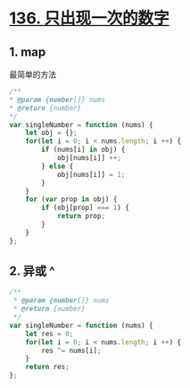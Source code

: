 # [136. 只出现一次的数字](https://leetcode-cn.com/problems/single-number/)

## 1. map

最简单的方法

```javascript
/**
* @param {number[]} nums
* @return {number}
*/
var singleNumber = function (nums) {
    let obj = {};
    for(let i = 0; i < nums.length; i ++) {
        if (nums[i] in obj) {
            obj[nums[i]] ++;
        } else {
            obj[nums[i]] = 1;
        }
    }
    for (var prop in obj) {
        if (obj[prop] === 1) {
            return prop;
        }
    }
};
```

## 2. 异或 ^

```javascript
/**
 * @param {number[]} nums
 * @return {number}
 */
var singleNumber = function (nums) {
    let res = 0;
    for(let i = 0; i < nums.length; i ++) {
        res ^= nums[i];
    }
    return res;
};
```

